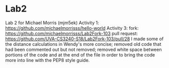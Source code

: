 # Lab2
Lab 2 for Michael Morris (mjm5ek)
Activity 1: https://github.com/michaelmorrisss/hello-world
Activity 3:
fork: https://github.com/michaelmorrisss/Lab2Fork-103
pull request: https://github.com/UVA-CS3240-S18/Lab2Fork-103/pull/28
I made some of the distance calculations in Wendy's more concise; removed old code that had been commented out but not removed; removed white space between portions of the code and at the end of the file in order to bring the code more into line with the PEP8 style guide.

